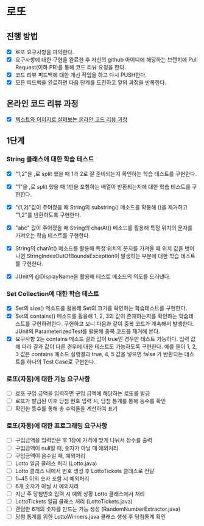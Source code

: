 # 로또
## 진행 방법
* [x] 로또 요구사항을 파악한다.
* [x] 요구사항에 대한 구현을 완료한 후 자신의 github 아이디에 해당하는 브랜치에 Pull Request(이하 PR)를 통해 코드 리뷰 요청을 한다.
* [x] 코드 리뷰 피드백에 대한 개선 작업을 하고 다시 PUSH한다.
* [x] 모든 피드백을 완료하면 다음 단계를 도전하고 앞의 과정을 반복한다.

## 온라인 코드 리뷰 과정
* [x] [텍스트와 이미지로 살펴보는 온라인 코드 리뷰 과정](https://github.com/next-step/nextstep-docs/tree/master/codereview)


## 1단계 
### String 클래스에 대한 학습 테스트
* [x] "1,2"을 ,로 split 했을 때 1과 2로 잘 준비되는지 확인하는 학습 테스트를 구현한다.
* [x] "1"을 ,로 split 했을 때 1만을 포함하는 배열이 반환되는지에 대한 학습 테스트를 구현한다.

* [x] "(1,2)"값이 주어졌을 때 String의 substring() 메소드를 확용해 ()을 제거하고 "1,2"를 반환하도록 구현한다.

* [x] "abc" 값이 주어졌을 때 String의 charAt() 메소드를 활용해 특정 위치의 문자를 가져오는 학습 테스트를 구현한다. 
* [x] String의 charAt() 메소드를 활용해 특정 위치의 문자를 가져올 때 위치 값을 벗어나면 StringIndexOutOfBoundsException이 발생하는 부분에 대한 학습 테스트를 구현한다. 
* [x] JUnit의 @DisplayName을 활용해 테스트 메소드의 의도를 드러낸다.

### Set Collection에 대한 학습 테스트
* [x] Set의 size() 메소드를 활용해 Set의 크기를 확인하는 학습테스트를 구현한다.
* [x] Set의 contains() 메소드를 활용해 1, 2, 3의 값이 존재하는지를 확인하는 학습테스트를 구현하려한다. 구현하고 보니 다음과 같이 중복 코드가 계속해서 발생한다. JUnit의 ParameterizedTest를 활용해 중복 코드를 제거해 본다.
* [x] 요구사항 2는 contains 메소드 결과 값이 true인 경우만 테스트 가능하다. 입력 값에 따라 결과 값이 다른 경우에 대한 테스트도 가능하도록 구현한다.
  예를 들어 1, 2, 3 값은 contains 메소드 실행결과 true, 4, 5 값을 넣으면 false 가 반환되는 테스트를 하나의 Test Case로 구현한다.

### 로또(자동)에 대한 기능 요구사항
* [ ] 로또 구입 금액을 입력하면 구입 금액에 해당하는 로또를 발급
* [ ] 로또가 발급된 이후 당첨 번호 입력 시, 당첨 통계를 통해 등수를 확인
* [ ] 확인한 등수를 통해 총 수익율을 계산하여 표기

### 로또(자동)에 대한 프로그래밍 요구사항
* [ ] 구입금액을 입력받은 후 1장에 가격에 맞게 나눠서 장수를 출력
* [ ] 구입금액이 null일 때, 숫자가 아닐 때 예외처리 
* [ ] 구입금액이 음수일 때, 예외처리
* [ ] Lotto 일급 클래스 처리 (Lotto.java) 
* [ ] Lotto 클래스 내에서 번호 생성 후 LottoTickets 클래스로 전달
* [ ] 1~45 이외 숫자 포함 시 예외처리
* [ ] 6개 숫자가 아닐 시 예외처리
* [ ] 지난 주 당첨번호 입력 시 예외 상황 Lotto 클래스에서 처리
* [ ] LottoTickets 일급 클래스 처리 (LottoTickets.java)
* [ ] 랜덤한 6개의 숫자를 만드는 기능 생성 (RandomNumberExtractor.java)
* [ ] 당첨 통계를 위한 LottoWinners.java 클래스 생성 후 당첨통계 확인
